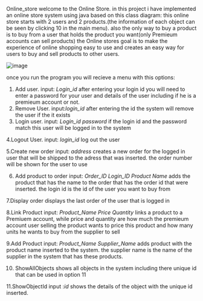 Online_store
welcome to the Online Store.
in this project i have implemented an online store system using java based on this class diagram:
this online store starts with 2 users and 2 products.(the information of each object can be seen by clicking 10 in the main menu).
also the only way to buy a product is to buy from a user that holds the product you want(only Premieum accounts can sell products)
the Online stores goal is to make the experience of online shopping easy to use and creates an easy way for users to buy and sell products to other users.



![image](https://user-images.githubusercontent.com/81911093/145676300-f4abf45a-c2c7-4bbe-9f9e-d8f07acb547d.png)

once you run the program you will recieve a menu with this options:
1. Add user.
   input: *Login_id* 
   after entering your login id you will need to enter a password for your user and details of the user including if he is a premieum account or not.
2. Remove User.
   input:*login_id*
   after entering the id the system will remove the user if the it exists
3. Login user.
   input: *Login_id*   *password*
   if the login id and the password match this user will be logged in to the system
   
4.Logout User.
  input: *login_id*
  log out the user
  
5.Create new order
  input: *address*
  creates a new order for the logged in user that will be shipped to the adress that was inserted. the order number will be shown for the user to use
  
6. Add product to order
   input: *Order_ID* *Login_ID* *Product Name*
   adds the product that has the name to the order that has the order id that were inserted. the login id is the id of the user you want to buy from
   
7.Display order
  displays the last order of the user that is logged in
  
8.Link Product 
  input: *Product_Name* *Price* *Quantity*
  links a product to a Premiuem account, while price and quantity are how much the premieum account user selling the product wants to price this product and 
  how many units he wants to buy from the supplier to sell
  
9.Add Product
  input: *Product_Name* *Supplier_Name*
  adds product with the product name inserted to the system. the supplier name is the name of the supplier in the system that has these products.
  
10. ShowAllObjects 
    shows all objects in the system including there unique id that can be used in option 11
    
11.ShowObjectId 
   input :*id*
   shows the details of the object with the unique id inserted.





